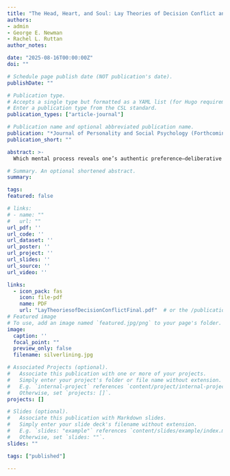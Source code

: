 ```yaml
---
title: "The Head, Heart, and Soul: Lay Theories of Decision Conflict and the Role of the True Self"
authors:
- admin
- George E. Newman
- Rachel L. Ruttan
author_notes:

date: "2025-08-16T00:00:00Z"
doi: ""

# Schedule page publish date (NOT publication's date).
publishDate: ""

# Publication type.
# Accepts a single type but formatted as a YAML list (for Hugo requirements).
# Enter a publication type from the CSL standard.
publication_types: ["article-journal"]

# Publication name and optional abbreviated publication name.
publication: "*Journal of Personality and Social Psychology (Forthcoming)*"
publication_short: ""

abstract: >-
  Which mental process reveals one’s authentic preference—deliberative reasoning or one’s gut impulses? The existing literature offers conflicting answers to this question: Some research suggests that people generally see deliberation as more fundamental, while other work suggests that people see intuition as more fundamental. This paper argues that belief in a true self provides a unifying framework to explain when participants will attribute one’s authentic preference to either System 1 or System 2. In line with predictions made by our theory, the results from four experiments (N=3,399 American adults) show that attributions about others’ authentic preferences vary predictably across normative and non-normative contexts. Further, we show that the more participants report believing in a good true self, the more their judgments about others adhere to a predictable pattern; and, directly manipulating information about a target’s true self changes people’s judgments about a target’s authentic preferences. By integrating theories of decision conflict and existing research on the true self, this work advances our understanding of how people reason about others’ minds, revealing how lay theories about identity can systematically shape social prediction and judgment.

# Summary. An optional shortened abstract.
summary: 

tags:
featured: false

# links:
# - name: ""
#   url: ""
url_pdf: ''
url_code: ''
url_dataset: ''
url_poster: ''
url_project: ''
url_slides: ''
url_source: ''
url_video: ''

links:
  - icon_pack: fas
    icon: file-pdf
    name: PDF
    url: "LayTheoriesofDecisionConflictFinal.pdf"  # or the /publication/... path
# Featured image
# To use, add an image named `featured.jpg/png` to your page's folder. 
image:
  caption: ''
  focal_point: ""
  preview_only: false
  filename: silverlining.jpg 

# Associated Projects (optional).
#   Associate this publication with one or more of your projects.
#   Simply enter your project's folder or file name without extension.
#   E.g. `internal-project` references `content/project/internal-project/index.md`.
#   Otherwise, set `projects: []`.
projects: []

# Slides (optional).
#   Associate this publication with Markdown slides.
#   Simply enter your slide deck's filename without extension.
#   E.g. `slides: "example"` references `content/slides/example/index.md`.
#   Otherwise, set `slides: ""`.
slides: ""

tags: ["published"]

---
```


